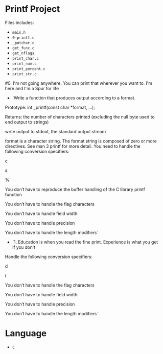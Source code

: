 # Printf Project

Files includes:

- `main.h`
- `0-printf.c`
- `_putchar.c`
- `get_func.c`
- `get_nflags`
- `print_char.c`
- `print_num.c`
- `print_percent.c`
- `print_str.c`

#0. I'm not going anywhere. You can print that wherever you want to. I'm here and I'm a Spur for life

-  `Write a function that produces output according to a format.



Prototype: int _printf(const char *format, ...);

Returns: the number of characters printed (excluding the null byte used to end output to strings)

write output to stdout, the standard output stream

format is a character string. The format string is composed of zero or more directives. See man 3 printf for more detail. You need to handle the following conversion specifiers:

c

s

%

You don’t have to reproduce the buffer handling of the C library printf function

You don’t have to handle the flag characters

You don’t have to handle field width

You don’t have to handle precision

You don’t have to handle the length modifiers`

- `1. Education is when you read the fine print. Experience is what you get if you don't

Handle the following conversion specifiers:



d

i

You don’t have to handle the flag characters

You don’t have to handle field width

You don’t have to handle precision

You don’t have to handle the length modifiers`

# Language

- `C`
